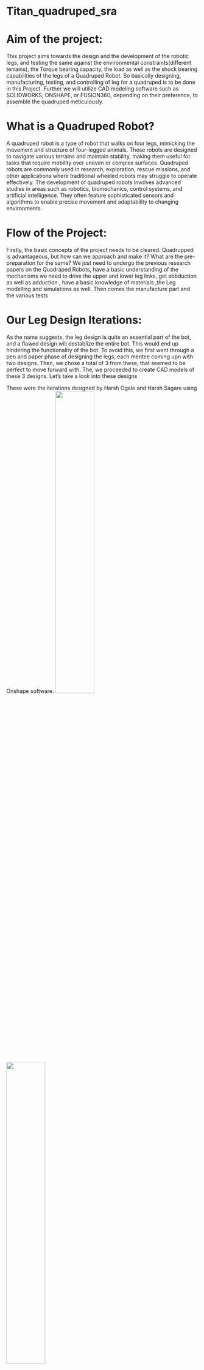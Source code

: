 ﻿# Titan_quadruped_sra
# Aim of the project: 
This project aims towards the design and the development of the robotic legs, and testing the same against the environmental constraints(different terrains), the Torque bearing capacity, the load as well as the shock bearing capabilities of the legs of a Quadruped Robot. So basically designing, manufacturing, testing, and controlling of leg for a quadruped is to be done in this Project. Further we will utilize CAD modeling software such as SOLIDWORKS, ONSHAPE, or FUSION360, depending on their preference, to assemble the quadruped meticulously.

# What is a Quadruped Robot?
A quadruped robot is a type of robot that walks on four legs, mimicking the movement and structure of four-legged animals. These robots are designed to navigate various terrains and maintain stability, making them useful for tasks that require mobility over uneven or complex surfaces. Quadruped robots are commonly used in research, exploration, rescue missions, and other applications where traditional wheeled robots may struggle to operate effectively. The development of quadruped robots involves advanced studies in areas such as robotics, biomechanics, control systems, and artificial intelligence. They often feature sophisticated sensors and algorithms to enable precise movement and adaptability to changing environments.

# Flow of the Project:
Firstly, the basic concepts of the project needs to be cleared. Quadrupped is advantageous, but how can we approach and make it? What are the pre-preparation for the same?
We just need to undergo the previous research papers on the Quadraped Robots, have a basic understanding of the mechanisms we need to drive the upper and lower leg links, get abbduction as well as adduction , have a basic knowledge of materials ,the Leg modelling and simulations as well. Then comes the manufacture part and the various tests

# Our Leg Design Iterations:
As the name suggests, the leg design is quite an essential part of the bot, and a flawed design will destablize the entire bot. This would end up hindering the functionality of the bot. To avoid this, we first went through a pen and paper phase of designing the legs, each mentee coming upn with two designs. Then, we chose a total of 3 from these, that seemed to be perfect to move forward with. The, we proceeded to create CAD models of these 3 designs. Let’s take a look into these designs

These were the iterations designed by Harsh Ogale and Harsh Sagare using Onshape software.
<img src="https://github.com/user-attachments/assets/0a2abde1-cb38-4bf6-9514-ddd83db7c68e" width="45%"></img><img src="https://github.com/user-attachments/assets/b5be90b4-e2f7-4229-88e8-d2d9d611373c" width="45%"></img>
 
This is what the final leg design looked like:
<img src="https://github.com/user-attachments/assets/34886ba7-2682-4b3b-aa1b-58d76763c18c" width="90%"></img>

# Analysis Of Leg Designs:
Before sending the CAD models for manufacturing, it is necessary to analyze the forces acting on the leg and their corresponding effects on it. Also, it is important to take into account the stress, strain and the resulting deformation due to these forces. For simulating this, we used a software called **Ansys**. Here, we could add the various force vectors acting on the leg and find the resulting deformation, stress and strain on the leg. 


This provides us with an insight about the potential problems that might arise after manufacturing; which would lead to economical loss. By simulating almmost realistic forces on the leg and studying the results, we can alter the design and prevent such losses.

These are the results of the Ansys analysis of the parts:


<img src="https://github.com/user-attachments/assets/42f8a126-ac08-4dba-a532-756a11c8d6e8" width="33%"></img> <img src="https://github.com/user-attachments/assets/8239eb1e-2565-4464-905e-220bf05c9aa5" width="33%"></img> <img src="https://github.com/user-attachments/assets/8116fda2-3485-40e9-bd7e-94ca4c795ffd" width="33%"></img> 
<img src="https://github.com/user-attachments/assets/56fcca11-be14-45ca-86fc-648a5ff4a3ef" width="33%"></img> <img src="https://github.com/user-attachments/assets/b7cf9e8f-f324-4835-ba81-d83d0ccbff5f" width="33%"></img> <img src="https://github.com/user-attachments/assets/b0a6e37d-0283-4dbb-ab4a-f1a9877bd22e" width="33%"></img> 

# Torso
After the leg design, we needed a torso that would be able to support the legs, completing the body of the quadruped robot. For this, we created a simple design that would be able to be the body of the bot.

<img src="https://github.com/user-attachments/assets/525d3477-7fd6-4dbc-85f2-47d264c956c6" width="90%"></img>


# Simulation

URDF (Unified Robot Description Format) is an XML format used in ROS (Robot Operating System) to describe the physical configuration of a robot, including its joints, links, sensors, and actuators. Gazebo is a powerful robot simulation tool that integrates with ROS, providing a realistic physics engine and 3D environment for testing and developing robotic systems. When a URDF file is loaded into Gazebo, it defines the robot's physical appearance and movement, allowing the simulation to accurately represent how the robot would behave in the real world. The URDF file serves as the bridge between ROS and Gazebo, ensuring that the robot's model in the simulation matches its real-world counterpart.


